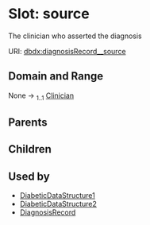 
# Slot: source


The clinician who asserted the diagnosis

URI: [dbdx:diagnosisRecord__source](https://ontologies-r.us/diabetes/diagnosisRecord__source)


## Domain and Range

None &#8594;  <sub>1..1</sub> [Clinician](Clinician.md)

## Parents


## Children


## Used by

 * [DiabeticDataStructure1](DiabeticDataStructure1.md)
 * [DiabeticDataStructure2](DiabeticDataStructure2.md)
 * [DiagnosisRecord](DiagnosisRecord.md)
